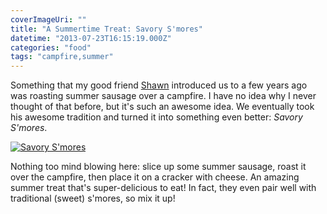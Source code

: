 ```yaml
---
coverImageUri: ""
title: "A Summertime Treat: Savory S'mores"
datetime: "2013-07-23T16:15:19.000Z"
categories: "food"
tags: "campfire,summer"
---
```


Something that my good friend [Shawn](http://obishawn.com/ "Obishawn") introduced us to a few years ago was roasting summer sausage over a campfire. I have no idea why I never thought of that before, but it's such an awesome idea. We eventually took his awesome tradition and turned it into something even better: _Savory S'mores_.

[![Savory S'mores](http://assets.brandonmartinez.com/brandonmartinez/2013/07/20130720005-1200x1200.jpg)](http://assets.brandonmartinez.com/brandonmartinez/2013/07/20130720005.jpg)

Nothing too mind blowing here: slice up some summer sausage, roast it over the campfire, then place it on a cracker with cheese. An amazing summer treat that's super-delicious to eat! In fact, they even pair well with traditional (sweet) s'mores, so mix it up!
